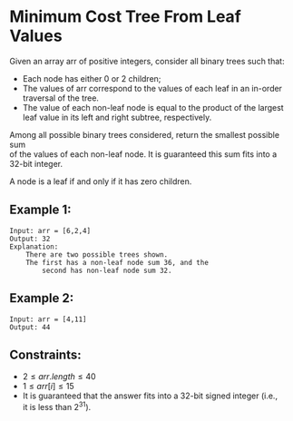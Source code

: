 # Minimum Cost Tree From Leaf Values

Given an array arr of positive integers, consider all binary trees such that:

* Each node has either 0 or 2 children;
* The values of arr correspond to the values of each leaf in an in-order  
    traversal of the tree.
* The value of each non-leaf node is equal to the product of the largest  
    leaf value in its left and right subtree, respectively.

Among all possible binary trees considered, return the smallest possible sum  
of the values of each non-leaf node. It is guaranteed this sum fits into a  
32-bit integer.

A node is a leaf if and only if it has zero children.

 

## Example 1:

    Input: arr = [6,2,4]
    Output: 32
    Explanation: 
        There are two possible trees shown.
        The first has a non-leaf node sum 36, and the 
            second has non-leaf node sum 32.

## Example 2:

    Input: arr = [4,11]
    Output: 44
    
    

## Constraints:

* $2 \le arr.length \le 40$
* $1 \le arr[i] \le 15$
* It is guaranteed that the answer fits into a 32-bit signed integer (i.e.,  
    it is less than $2^31$).

